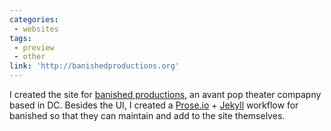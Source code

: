 ```yaml
---
categories:
 - websites
tags:
 - preview
 - other
link: 'http://banishedproductions.org'
---
```


I created the site for [banished productions](http://banishedproductions.org), an avant pop theater compapny based in DC. Besides the UI, I created a [Prose.io](https://prose.io) + [Jekyll](http://jekyllrb.com/) workflow for banished so that they can maintain and add to the site themselves.  